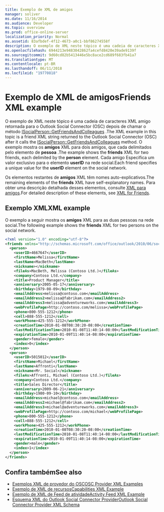 ```yaml
---
title: Exemplo de XML de amigos
manager: soliver
ms.date: 11/16/2014
ms.audience: Developer
ms.topic: overview
ms.prod: office-online-server
localization_priority: Normal
ms.assetid: 83afbdef-4f12-4673-a0c1-bbf86274558f
description: O exemplo de XML neste tópico é uma cadeia de caracteres XML amigo retornada para o Outlook Social Connector (OSC) depois de chamar o método ISocialPerson::GetFriendsAndColleagues. O exemplo mostra os XML de amigos para dois amigos, que cada delimitados pelo elemento de pessoa. Cada amigo Especifica um valor exclusivo para o elemento userID na rede social.
ms.openlocfilehash: 6944213e9483042862fa4cefd8420e39ade9139f
ms.sourcegitcommit: 9d60cd82b5413446e5bc8ace2cd689f683fb41a7
ms.translationtype: MT
ms.contentlocale: pt-BR
ms.lasthandoff: 06/11/2018
ms.locfileid: "19770818"
---
```

# <a name="friends-xml-example"></a><span data-ttu-id="7dd8b-105">Exemplo de XML de amigos</span><span class="sxs-lookup"><span data-stu-id="7dd8b-105">Friends XML example</span></span>

<span data-ttu-id="7dd8b-106">O exemplo de XML neste tópico é uma cadeia de caracteres XML amigo retornada para o Outlook Social Connector (OSC) depois de chamar o método [ISocialPerson::GetFriendsAndColleagues](isocialperson-getfriendsandcolleagues.md) .</span><span class="sxs-lookup"><span data-stu-id="7dd8b-106">The XML example in this topic is a friend XML string returned to the Outlook Social Connector (OSC) after it calls the [ISocialPerson::GetFriendsAndColleagues](isocialperson-getfriendsandcolleagues.md) method.</span></span> <span data-ttu-id="7dd8b-107">O exemplo mostra os **amigos** XML para dois amigos, que cada delimitados pelo elemento de **pessoa** .</span><span class="sxs-lookup"><span data-stu-id="7dd8b-107">The example shows the **friends** XML for two friends, each delimited by the **person** element.</span></span> <span data-ttu-id="7dd8b-108">Cada amigo Especifica um valor exclusivo para o elemento **userID** na rede social.</span><span class="sxs-lookup"><span data-stu-id="7dd8b-108">Each friend specifies a unique value for the **userID** element on the social network.</span></span> 
  
<span data-ttu-id="7dd8b-109">Os elementos restantes de **amigos** XML têm nomes auto-explicativos.</span><span class="sxs-lookup"><span data-stu-id="7dd8b-109">The remaining elements of the **friends** XML have self-explanatory names.</span></span> <span data-ttu-id="7dd8b-110">Para obter uma descrição detalhada desses elementos, consulte [XML para amigos](xml-for-friends.md).</span><span class="sxs-lookup"><span data-stu-id="7dd8b-110">For detailed description of these elements, see [XML for Friends](xml-for-friends.md).</span></span> 
  
## <a name="xml-example"></a><span data-ttu-id="7dd8b-111">Exemplo XML</span><span class="sxs-lookup"><span data-stu-id="7dd8b-111">XML example</span></span>

<span data-ttu-id="7dd8b-112">O exemplo a seguir mostra os **amigos** XML para as duas pessoas na rede social.</span><span class="sxs-lookup"><span data-stu-id="7dd8b-112">The following example shows the **friends** XML for two persons on the social network.</span></span> 
  
```XML
<?xml version="1.0" encoding="utf-8"?>
<friends xmlns="http://schemas.microsoft.com/office/outlook/2010/06/socialprovider.xsd">
  <person>
    <userID>4667647</userID>
    <firstName>Melissa</firstName>
    <lastName>MacBeth</lastName>
    <nickname></nickname>
    <fileAs>MacBeth, Melissa (Contoso Ltd.)</fileAs>
    <company>Contoso Ltd.</company>
    <title>Product Manager</title>
    <anniversary>2005-05-17</anniversary>
    <birthday>1979-08-09</birthday>
    <emailAddress>melissa@contoso.com</emailAddress>
    <emailAddress2>melissa@fabrikam.com</emailAddress2>
    <emailAddress3>melissa@adventureworks.com</emailAddress3>
    <webProfilePage>http://contoso.com/melissa</webProfilePage>
    <phone>800-555-1212</phone>
    <cell>888-555-1212</cell>
    <workPhone>425-555-1212</workPhone>
    <creationTime>2010-01-08T08:30:20-08:00</creationTime>
    <lastModificationTime>2010-01-08T11:40:14-08:00</lastModificationTime>
    <expirationTime>2010-01-09T11:40:14-08:00</expirationTime>
    <gender>female</gender>
    <index>0</index>
  </person>
  <person>
    <userID>5015012</userID>
    <firstName>Michael</firstName>
    <lastName>Affronti</lastName>
    <nickname>Mr. Social</nickname>
    <fileAs>Affronti, Michael (Contoso Ltd.)</fileAs>
    <company>Contoso Ltd.</company>
    <title>Sales Director</title>
    <anniversary>2009-06-21</anniversary>
    <birthday>1980-09-10</birthday>
    <emailAddress>michael@contoso.com</emailAddress>
    <emailAddress2>michael@fabrikam.com</emailAddress2>
    <emailAddress3>michael@adventureworks.com</emailAddress3>
    <webProfilePage>http://contoso.com/michael</webProfilePage>
    <phone>800-555-1212</phone>
    <cell>888-555-1212</cell>
    <workPhone>425-555-1212</workPhone>
    <creationTime>2010-01-08T08:30:20-08:00</creationTime>
    <lastModificationTime>2010-01-08T11:40:14-08:00</lastModificationTime>
    <expirationTime>2010-01-09T11:40:14-08:00</expirationTime>
    <gender>male</gender>
    <index>1</index>
  </person>
</friends>

```

## <a name="see-also"></a><span data-ttu-id="7dd8b-113">Confira também</span><span class="sxs-lookup"><span data-stu-id="7dd8b-113">See also</span></span>

- [<span data-ttu-id="7dd8b-114">Exemplos XML de provedor do OSC</span><span class="sxs-lookup"><span data-stu-id="7dd8b-114">OSC Provider XML Examples</span></span>](osc-provider-xml-examples.md)  
- [<span data-ttu-id="7dd8b-115">Exemplo de XML de recursos</span><span class="sxs-lookup"><span data-stu-id="7dd8b-115">Capabilities XML Example</span></span>](capabilities-xml-example.md) 
- [<span data-ttu-id="7dd8b-116">Exemplo de XML de Feed de atividade</span><span class="sxs-lookup"><span data-stu-id="7dd8b-116">Activity Feed XML Example</span></span>](activity-feed-xml-example.md) 
- [<span data-ttu-id="7dd8b-117">Esquema XML do Outlook Social Connector Provider</span><span class="sxs-lookup"><span data-stu-id="7dd8b-117">Outlook Social Connector Provider XML Schema</span></span>](outlook-social-connector-provider-xml-schema.md)

